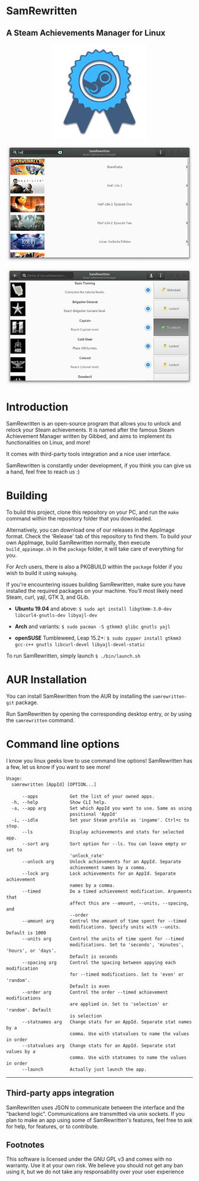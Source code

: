# SamRewritten
A Steam Achievements Manager for Linux
---

<p align=center>
	<img src="assets/icon_256.png" alt="SamRewritten logo"/>
</p>

<p align=center>
	<img src="assets/screenshot.png" alt="SamRewritten screenshot"/>
</p>

<p align=center>
	<img src="assets/screenshot2.png" alt="SamRewritten screenshot"/>
</p>

# Introduction

SamRewritten is an open-source program that allows you to unlock and relock your Steam achievements. It is named after the famous Steam Achievement Manager written by Gibbed, and aims to implement its functionalities on Linux, and more!

It comes with third-party tools integration and a nice user interface.

SamRewritten is constantly under development, if you think you can give us a hand, feel free to reach us :)

# Building

To build this project, clone this repository on your PC, and run the `make` command within the repository folder that you downloaded.

Alternatively, you can download one of our releases in the AppImage format. Check the 'Release' tab of this repository to find them.
To build your own AppImage, build SamRewritten normally, then execute `build_appimage.sh` in the `package` folder, it will take care of everything for you.

For Arch users, there is also a PKGBUILD within the `package` folder if you wish to build it using `makepkg`.

If you're encountering issues building SamRewritten, make sure you have installed the required packages on your machine. You'll most likely need Steam, curl, yajl, GTK 3, and GLib.

* **Ubuntu 19.04** and above: `$ sudo apt install libgtkmm-3.0-dev libcurl4-gnutls-dev libyajl-dev`

* **Arch** and variants: `$ sudo pacman -S gtkmm3 glibc gnutls yajl`

* **openSUSE** Tumbleweed, Leap 15.2+: `$ sudo zypper install gtkmm3 gcc-c++ gnutls libcurl-devel libyajl-devel-static`

To run SamRewritten, simply launch `$ ./bin/launch.sh`

# AUR Installation

You can install SamRewritten from the AUR by installing the `samrewritten-git` package.

Run SamRewritten by opening the corresponding desktop entry, or by using the `samrewritten` command.

# Command line options

I know you linux geeks love to use command line options! SamRewritten has a few, let us know if you want to see more!

```
Usage:
  samrewritten [AppId] [OPTION...]

      --apps            Get the list of your owned apps.
  -h, --help            Show CLI help.
  -a, --app arg         Set which AppId you want to use. Same as using
                        positional 'AppId'
  -i, --idle            Set your Steam profile as 'ingame'. Ctrl+c to stop.
      --ls              Display achievements and stats for selected app.
      --sort arg        Sort option for --ls. You can leave empty or set to
                        'unlock_rate'
      --unlock arg      Unlock achievements for an AppId. Separate
                        achievement names by a comma.
      --lock arg        Lock achievements for an AppId. Separate achievement
                        names by a comma.
      --timed           Do a timed achievement modification. Arguments that
                        affect this are --amount, --units, --spacing, and
                        --order
      --amount arg      Control the amount of time spent for --timed
                        modifications. Specify units with --units. Default is 1000
      --units arg       Control the units of time spent for --timed
                        modifications. Set to 'seconds', 'minutes', 'hours', or 'days'.
                        Default is seconds
      --spacing arg     Control the spacing between appying each modification
                        for --timed modifications. Set to 'even' or 'random'.
                        Default is even
      --order arg       Control the order --timed achievement modifications
                        are applied in. Set to 'selection' or 'random'. Default
                        is selection
      --statnames arg   Change stats for an AppId. Separate stat names by a
                        comma. Use with statvalues to name the values in order
      --statvalues arg  Change stats for an AppId. Separate stat values by a
                        comma. Use with statnames to name the values in order
      --launch          Actually just launch the app.
```

---

## Third-party apps integration

SamRewritten uses JSON to communicate between the interface and the "backend logic". Communications are transmitted via unix sockets. If you plan to make an app using some of SamRewritten's features, feel free to ask for help, for features, or to contribute.

## Footnotes

This software is licensed under the GNU GPL v3 and comes with no warranty. Use it at your own risk. We believe you should not get any ban using it, but we do not take any responsability over your user experience
